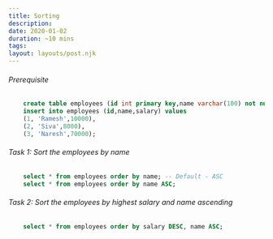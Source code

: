 ```yaml
---
title: Sorting
description: 
date: 2020-01-02
duration: ~10 mins
tags:
layout: layouts/post.njk
---
```


###### Prerequisite

```sql
    create table employees (id int primary key,name varchar(100) not null,salary int not null);
    insert into employees (id,name,salary) values 
    (1, 'Ramesh',10000),
    (2, 'Siva',8000),
    (3, 'Naresh',70000);
```

###### Task 1: Sort the employees by name

```sql
    select * from employees order by name; -- Default - ASC
    select * from employees order by name ASC;
```

###### Task 2: Sort the employees by highest salary and name ascending

```sql
    select * from employees order by salary DESC, name ASC;
```

